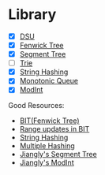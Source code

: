 # Library

- [x] [DSU](DSU.cpp)
- [x] [Fenwick Tree](Fenwick-Tree.cpp)
- [x] [Segment Tree](Segment-Tree.cpp)
- [ ] [Trie](Trie.cpp)
- [x] [String Hashing](String-Hashing.cpp)
- [x] [Monotonic Queue](Monotonic-Queue.cpp)
- [x] [ModInt](ModInt.cpp)

Good Resources:
- [BIT(Fenwick Tree)](https://cp-algorithms.com/data_structures/fenwick.html#3-range-updates-and-range-queries)
- [Range updates in BIT](https://stackoverflow.com/questions/27875691/need-a-clear-explanation-of-range-updates-and-range-queries-binary-indexed-tree/27877427#27877427)
- [String Hashing](https://cp-algorithms.com/string/string-hashing.html#calculation-of-the-hash-of-a-string)
- [Multiple Hashing](https://github.com/ShahjalalShohag/code-library/blob/11dc4e0c3e0041d333441ad7a085f3a445dff2fd/Strings/String%20Hashing.cpp)
- [Jiangly's Segment Tree](https://codeforces.com/contest/1726/submission/171187552)
- [Jiangly's ModInt](https://codeforces.com/contest/1726/submission/171187552)